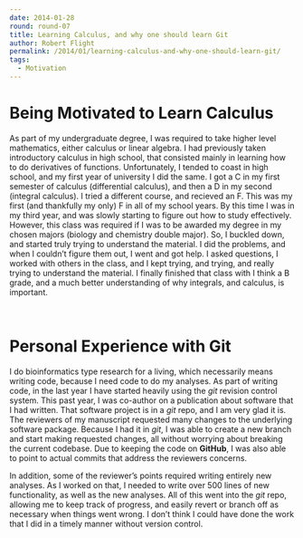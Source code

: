 ```yaml
---
date: 2014-01-28
round: round-07
title: Learning Calculus, and why one should learn Git
author: Robert Flight
permalink: /2014/01/learning-calculus-and-why-one-should-learn-git/
tags:
  - Motivation
---
```

# Being Motivated to Learn Calculus

As part of my undergraduate degree, I was required to take higher level mathematics, either calculus or linear algebra. I had previously taken introductory calculus in high school, that consisted mainly in learning how to do derivatives of functions. Unfortunately, I tended to coast in high school, and my first year of university I did the same. I got a C in my first semester of calculus (differential calculus), and then a D in my second (integral calculus). I tried a different course, and recieved an F. This was my first (and thankfully my only) F in all of my school years. By this time I was in my third year, and was slowly starting to figure out how to study effectively. However, this class was required if I was to be awarded my degree in my chosen majors (biology and chemistry double major). So, I buckled down, and started truly trying to understand the material. I did the problems, and when I couldn&#8217;t figure them out, I went and got help. I asked questions, I worked with others in the class, and I kept trying, and trying, and really trying to understand the material. I finally finished that class with I think a B grade, and a much better understanding of why integrals, and calculus, is important.

&nbsp;

# Personal Experience with Git

I do bioinformatics type research for a living, which necessarily means writing code, because I need code to do my analyses. As part of writing code, in the last year I have started heavily using the *git* revision control system. This past year, I was co-author on a publication about software that I had written. That software project is in a *git* repo, and I am very glad it is. The reviewers of my manuscript requested many changes to the underlying software package. Because I had it in *git*, I was able to create a new branch and start making requested changes, all without worrying about breaking the current codebase. Due to keeping the code on **GitHub**, I was also able to point to actual commits that address the reviewers concerns.

In addition, some of the reviewer&#8217;s points required writing entirely new analyses. As I worked on that, I needed to write over 500 lines of new functionality, as well as the new analyses. All of this went into the *git* repo, allowing me to keep track of progress, and easily revert or branch off as necessary when things went wrong. I don&#8217;t think I could have done the work that I did in a timely manner without version control.
